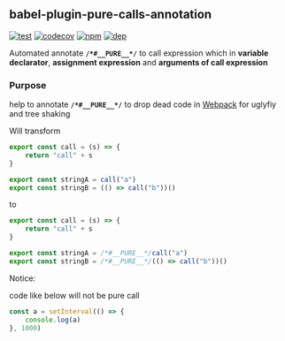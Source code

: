 ## babel-plugin-pure-calls-annotation

[![test](https://img.shields.io/github/workflow/status/morlay/babel-plugin-pure-calls-annotation/test?style=flat-square)](https://github.com/morlay/babel-plugin-pure-calls-annotation/actions/workflows/test.yml)
[![codecov](https://img.shields.io/codecov/c/github/morlay/babel-plugin-pure-calls-annotation?style=flat-square)](https://codecov.io/gh/morlay/babel-plugin-pure-calls-annotation)
[![npm](https://img.shields.io/npm/v/babel-plugin-pure-calls-annotation?style=flat-square)](https://npmjs.org/package/babel-plugin-pure-calls-annotation)
[![dep](https://img.shields.io/librariesio/release/npm/babel-plugin-pure-calls-annotation?style=flat-square)](https://libraries.io/github/morlay/babel-plugin-pure-calls-annotation)

Automated annotate **`/*#__PURE__*/`** to call expression which in **variable declarator**,
**assignment expression** and **arguments of call expression**

### Purpose

help to annotate **`/*#__PURE__*/`** to drop dead code in [Webpack](https://github.com/webpack/webpack)
for uglyfiy and tree shaking

Will transform

```typescript
export const call = (s) => {
    return "call" + s
}

export const stringA = call("a")
export const stringB = (() => call("b"))()
```

to

```typescript
export const call = (s) => {
    return "call" + s
}

export const stringA = /*#__PURE__*/call("a")
export const stringB = /*#__PURE__*/(() => call("b"))()
```

Notice:

code like below will not be pure call

```typescript
const a = setInterval(() => {
    console.log(a)
}, 1000)
```
